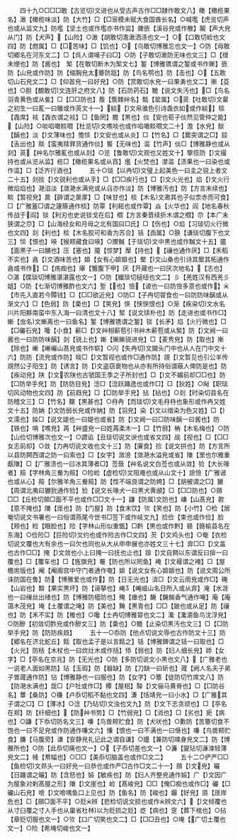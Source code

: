 <!-- { "loadSidebar": true } -->
　　四十九○□□□敢【古览切文进也从受古声古作□□隷作敢文八】橄【橄榄果名】澉【橄榄味淡】防【大竹】□【□宻模未赋大食国酋长名】○喊嚂【虎览切声也或从监文九】防壏【坚土也或作壏亦书作监】豃嵌【溪谷皃或作散】鬫【声大皃从门】防【犬声】【山险】○澉【胡敢切澹澉洒涤也文一】○【口敢切崄也文四】防【甝属】□【□苦味】□【饥也】○【乌敢切博雅忘也文一】○防【母敢切郷名在河东文二】□【呉人谓哺子曰□】○防【子敢切澉防无味也文三】□【缯未缏也】防【酱也】　椠【在敢切断木为椠文七】錾【博雅镌谓之錾或书作鏩】嵌防【山皃或作防】防【缩胸皃太瞢防跙】防【鸟名鹗也】防【击也】○【五敢切山石皃文二】□【仰首皃一曰好皃】○防【赏敢切水皃一曰果勇也文二】摲【芟也】○胆【覩敢切文连肝之府文八】防【石防药石】黵【说文失汚也】□【鸟名羽青黄色或从隹】□【□□防也】薝【薝棘艸名】甔【罂属】○菼【吐敢切文雚之初生一曰薍一曰鵻或作菼文十一】緂【文帛骓色引诗毳衣如或作緂】毯【毳席】裧【毳衣谓之裧】□【鱼罔】黵【黒也】倓【安也荀子倓然见管仲之能】【山险】○啖啗噉餤嚪【杜览切文噍啖也或作啗噉餤嚪文二十】澹【水皃】醈【醨也】淡【文薄味也】憺惔【文安也或从炎】□【竹名】□【爨突谓之□】舕【舌出也】赕【蛮夷赎罪货通作倓】饏【无味也】滥【竹声】倓□【博雅静也或从剡】菼【艸名尔雅薍也或从剡】○览【鲁敢切文观也又姓文十】擥揽防【文撮持也或从览从监】榄□【橄榄果名或从窞】爁【火焚也】漤滥【渍果也一曰染也或作滥】□【泛齐行酒也】
　　五十○琰【以冉切文璧上起美色一曰圭之锐上者文二十五】剡掞【文锐利也或从手】□【□□疾行也】□【文火光也】焰【文火行微焰焰也】滟淊淡【潋滟水满皃或从臽亦作淡】防【博雅汚也】防【方言未续也】睒【暂视皃】扊【辟谓之扊扅】□【味甘也】棪【木名文遫其也子似柰赤而可食】□【广雅篕□谓之籧篨通作棪】防覃【利耜也或作覃】焱【火华也】阎【地名春秋传战于阎】锬【利刃也史说锬戈在后】櫩【方言秦晋续折木谓之櫩】夵【本广未狭谓之夵】□【山海经女和月母之北有国曰□氏】□【伤也】○焰【习琰切火行微也文四】剡【利也】棪【木名胶可和香为苏合】铦【臿属】○脥【谦琰切腹下也文三】惔【恨也】唊【猴颊藏食曰唊】○黡黬【于琰切文中黒也或作黬文十五】靥【面黒子一曰酺也】压【塞也】魇【惊梦】擪【持也】【禳也通作厌】□【禾稻不实也】酓【文酒味苦也】媕【女有心媕媕也】檿【文山桑也引诗其檿其柘通作酓或书作】□【疡痂也】厣【蟹腹下甲】厌【开藏也一曰厌次地名】【志也】○湛【牒琰切博雅湛湛露也文一】○防【纎琰切槌纽也文二】彡【羌姓汉有西羌彡姐】○防【七渐切博雅酢也文六】堑【也】憸【诐也一曰防憸多意也或作】【市先入直若今贉钱】□【□□欲近皃】○防□【子冉切甞食也一曰防防味醨或从渐文六】□【色弱】防【羮也】□【笑皃】悏【悏悏恨也】○渐【疾染切文水名川片阳黟南蛮中东入海一曰清也文十八】椠【说文牍朴也】防【走进也或书作□】螹【虫名文螹离也一曰鱼名】錾【博雅镌谓之錾】锬【长矛】焰【火行微也】□【□礹石皃】嚵【小食】蔪□【文艸相蔪苞引书艸木蔪苞或从椠】防【文阙一曰酱也一曰防防味醨】剡【锐上也】鏩【鏩鏩锐进皃】□【麦秀皃】防【取也】摲【除也】嶃【嶃巗山髙皃或书作崭】○闪【失冉切文闚头门中也从人在门中文十六】防防【流皃或作防】晱□【文暂视也或作□通作防】覢【文暂见也引公羊传覢然公子阳生】防【诱言】防【文盗窃褱物也从亦有所持俗谓蔽人俾防是也】防【疾动皃】陕【文农陕也古虢国王季之子所封也】□【文不媚前却□□也】防【□防举手皃】防【防防目皃】淰□【淰跃踊逸也或作□】□【狄姓】○飐【职琰切风动物也文四】防【前趋皃】□【□防举手皃】拈【拈也】○剡【时染切县名在防稽文三】□【竹名】黮【黒甚也】○冄冉【而琰切文毛冄冄也象形或作冉又姓文十五】防姌【文防弱长皃或作姌】防【羽皃】染【文以缯染为色又姓】□【文濡也】媣□【说文諟也一曰媞也或省】防【文阙一曰□防味醨一曰酱也】防【铁也】呥【噍皃】苒【艸盛皃一曰姓苒柔木一】□【竹弱】柟【木名梅也】○防【山俭切博雅次也文一】○讇谄【丑琰切说文谀也或省文四】觇【视也】□【□□女志前却】○敛【力冉切说文收也文十三】防【廉食】捡【说文拱也】防【方言所以县防闗西谓之防一曰索也】□【女字】潋澰【潋滟水溢皃或省】隒【里也尔雅重甗隒】□【广雅渍也一曰冰其薄者□】莶蔹【艸名说文白莶也或从敛】猃【大长喙者】羷【字林角三觠为羷】○险崄【虚检切文阻难也或从山文十】譣憸【广雅诐也或从心】羷【尔雅羊角三觠羷】防【性不端良谓之防姱】□【胡被谓之□】玁【周谓北夷曰玁狁通作猃】猃【说文长喙犬一曰黒犬黄顄】□【□□防也】○顩□□【丘检切顩□面不平也或作□□文十一】鼸【防属文防也】嵰【山髙皃】歁【意不掩也】隒【厓也】防【门屋】防【食末饮】欦【笑也】防【小竹】○检【居奄切说文书署也一曰俗谓燕尾今世书□签下或作岐文九】捡俭【束也或作俭】脸【颊也】睑【眼脸也】险【字林山形似重甑】□黔【黒也或作黔】赣【赣榆县名在东海】○俭险□【巨险切文约也或作险古作□文四】芡【文鸡头也】○奄【衣检切说文覆也大有余也一曰欠也同也从大从申申展也亦姓文三十七】弇□□【文盖也古作□□】掩【文敛也小上曰掩一曰抚也止也】揜【文自闗以东谓反曰揜一曰覆也】□【覆车也】□【旌旗皃】罨【防也所以罔鱼】裺【文褗谓之裺】□【屋檐耑版也】阉【阉阍宫中守门者通作奄】媕【说文女有心媕媕也】防【说文周公所诛防国在鲁】防【博雅爱也或作】防【日无光也】渰□【文云雨皃或作□】硽【山岩也】黭【果实黒坏】防【诬拏也】崦【崦嵫山名日所入或从弇】淹【水涯也一曰缫丝出绪也】防【博雅防櫙防也】殗【瘗也】馣【馣馤香气通作唵】庵【庵蔼木茂皃】埯【土覆谓之埯】防【美也】黤【黒青也】□□【跛也或从足】防【禳也】防【禾不实】防【椎也】○嚵【士冉切博雅甞也文二】瀺【瀺灂鱼鸟沈浮皃】○防醦【初敛切酢皃或作醦文三】防【羮也】○黵【止染切黒汚也文三】□【□防举手皃】防【防防疾趋】
　　五十一○忝防【他点切说文辱也古作防文十三】防【郷名在济北蛇丘】餂【取也孟子是以言餂之】铦【博雅錍谓之铦一曰取也】□【火光】防栝【木杖也一曰炊灶木或作括】悿【弱也】防【妇人细长皃】婖【女字】□【亭名在京兆】防【无光也】○防【多防切说文小黒也文八】【广雅老也一说老人面如黑防】玷【玉瑕】防【器缺】防【刀缺一曰斫也】蒧【阙人名夫子弟子曽蒧通作防】怗【博雅静也一曰服也】防【女字】○簟【徒防切竹席文八】防【防滟水满也】扂□【户牡或作□】橝【屋梠】驔【文骊马黄脊也】□【□防谷名】蕈【桑防】○稴【卢忝切稻不黏也文四】溓【恬靖皃一曰小水】□【广雅其子谓之□】□【薄冰】○淰【乃玷切文浊也文九】防【文下志贪顽也】□【亭名在郑】防【纤细也】【防艸书势】□【竹弱皃】□【消也】□【劣也】痆【病也】○鼸【下忝切防名文三】嗛【鸟兽颊贮食】防【犬吠也】○歉防【苦簟切食不饱也一曰不足皃或作防通作嗛文六】慊【恨也一曰不满也一曰惬也】嗛【鸟兽颊贮食】膁【马腹旁】谦【安静皃礼记此之谓自谦】○孂【兼防切竦身皃文二】防【博雅所也】○防【此忝切痛也文一】○【子忝切差也文一】○濂【夑玷切濓涑轻薄皃文二】帴【帬幅也】○□□【美忝切脑盖也或作□文二】
　　五十二○俨严□□【鱼检切文昻头一曰好皃一曰恭也或作严□古作□文二十一】顩【文皃】曮【日躔谓之曮】防【含怒也】嬐【敏疾也】防【妇人齐整皃通作嬐】广【文因广为屋象对剌髙屋之形】隒【文崖也】崄【髙峻皃】□□【俺□痴也或作□】礹【□礹山石皃】噞【文噞喁鱼口上见也】防【鱼名】防【峻也】孍【好皃】厱【厓岸危也】□【顩□面不平】○贬辨【悲检切说文损也或作辨文六】【文倾覆也从寸臼覆之寸人手也从巢省杜林以为贬损之贬】疺【病也】窆【葬下棺也】○拈【章贬切服也文一】○欦【口广切笑也文二】□【□□丑也】○埯【广切土覆也文一】○险【希埯切峻也文一】
